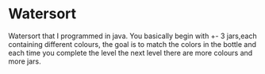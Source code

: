 # Watersort
Watersort that I programmed in java. You basically begin with +- 3 jars,each containing different colours, the goal is to match the colors in the bottle and each time you complete the level the next level there are more colours and more jars.
